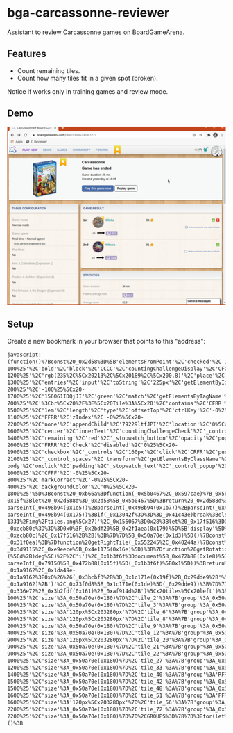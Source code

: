 # bga-carcassonne-reviewer
Assistant to review Carcassonne games on BoardGameArena.

## Features
* Count remaining tiles.
* Count how many tiles fit in a given spot (broken).

Notice if works only in training games and review mode.

## Demo
![GIF Demo](https://raw.githubusercontent.com/DavidEGx/bga-carcassonne-reviewer/master/demo.gif?token=AAIB2POHJPRHLKJBVWJ5A2TAEEARI)

## Setup
Create a new bookmark in your browser that points to this "address":

    javascript:(function()%7Bconst%20_0x2d58%3D%5B'elementsFromPoint'%2C'checked'%2C'1HCTewy'%2C'body'%2C'3px%5Cx203px%5Cx200%5Cx200'%2C'exec'%2C'top'%2C'%5Cx20(of%5Cx20'%2C'size'%2C'position'%2C'-0%25%5Cx20-100%25'%2C'bold'%2C'block'%2C'CCCC'%2C'countingChallengeDisplay'%2C'CFCF'%2C'setInterval'%2C'margin'%2C'499991RaqsmD'%2C'float'%2C'clientY'%2C'-0%25%5Cx20-1200%25'%2C'rgb(235%2C%5Cx20213%2C%5Cx20189%2C%5Cx200.8)'%2C'place'%2C'onmousemove'%2C'oncontextmenu'%2C'bottom'%2C'304084gTMqFV'%2C'backgroundBlendMode'%2C'fontSize'%2C'createElement'%2C'style'%2C'borderRadius'%2C'_remaining'%2C'display'%2C'luminosity'%2C'00%3A00'%2C'replace'%2C'120px%5Cx203280px'%2C'fontWeight'%2C'bgabutton%5Cx20bgabutton_blue%5Cx20bgabutton_large'%2C'textAlign'%2C'CFFC'%2C'group'%2C'small'%2C'RFRF'%2C'width'%2C'CCRC'%2C'%5Cx20Spaces%5Cx20information'%2C'64405ghtqmS'%2C'CRRR'%2C'test'%2C'-0%25%5Cx20-1300%25'%2C'entries'%2C'input'%2C'toString'%2C'225px'%2C'getElementById'%2C'%5Cx20Remaining%5Cx20tiles'%2C'classList'%2C'div'%2C'FFFF'%2C'0%25%5Cx20-200%25'%2C'-100%25%5Cx20-1700%25'%2C'156061IDQjJI'%2C'green'%2C'match'%2C'getElementsByTagName'%2C'0%25%5Cx20-700%25'%2C'%3Cbr%5Cx20%2F%3E%5Cx20Tile%3A%5Cx20'%2C'contains'%2C'CFRR'%2C'_stopwatch_stopwatch'%2C'_popup'%2C'substr'%2C'rgb(255%2C255%2C255%2C0.7)'%2C'training_mode'%2C'unset'%2C'HEY.%5Cx20Need%5Cx20to%5Cx20work%5Cx20here'%2C'FFRF'%2C'backgroundSize'%2C'-0%25%5Cx20-1500%25'%2C'1em'%2C'length'%2C'type'%2C'offsetTop'%2C'ctrlKey'%2C'-0%25%5Cx20-1100%25'%2C'FFRR'%2C'zIndex'%2C'-0%25%5Cx20-2200%25'%2C'none'%2C'appendChild'%2C'79229ltfJPI'%2C'location'%2C'0%5Cx200%5Cx201em%5Cx200'%2C'-0%25%5Cx20-1600%25'%2C'center'%2C'innerText'%2C'countingChallengeCheck'%2C'_control_remaining'%2C'CRRC'%2C'clientX'%2C'277135HPZqvz'%2C'1bIBWWR'%2C'fixed'%2C'markError'%2C'backgroundImage'%2C'.tile_art'%2C'2.3em'%2C'%2Farchive%2Freplay%2F'%2C'0px%5Cx208px%5Cx208px%5Cx200px'%2C'createTextNode'%2C'-0%25%5Cx20-1400%25'%2C'remaining'%2C'red'%2C'_stopwatch_button'%2C'opacity'%2C'popup'%2C'left'%2C'tile'%2C'refresh'%2C'-0%25%5Cx20-2000%25'%2C'FRRR'%2C'Check'%2C'disabled'%2C'0%25%5Cx20-1900%25'%2C'checkbox'%2C'_controls'%2C'160px'%2C'click'%2C'CRFR'%2C'push'%2C'offsetParent'%2C'CFFCCFFC'%2C'-0%25%5Cx20-2100%25'%2C'_control_spaces'%2C'transform'%2C'getElementsByClassName'%2C'512993DFwmDK'%2C'FCFC'%2C'Only%5Cx20available%5Cx20in%5Cx20training%5Cx20mode'%2C'querySelector'%2C'textContent'%2C'ebd-body'%2C'onclick'%2C'padding'%2C'_stopwatch_text'%2C'_control_popup'%2C'RRRR'%2C'color'%2C'remainingTileGroup'%2C'CCFC'%2C'padStart'%2C'-100%25%5Cx20-1000%25'%2C'CFFF'%2C'-0%25%5Cx20-800%25'%2C'markCorrect'%2C'-0%25%5Cx20-400%25'%2C'backgroundColor'%2C'0%25%5Cx20-1800%25'%5D%3Bconst%20_0xb66a%3Dfunction(_0x5b0467%2C_0x597cae)%7B_0x5b0467%3D_0x5b0467-0x15f%3Blet%20_0x2d588d%3D_0x2d58%5B_0x5b0467%5D%3Breturn%20_0x2d588d%3B%7D%3Bconst%20_0x50a70e%3D_0xb66a%3B(function(_0x1b8b05%2C_0x41c43e)%7Bconst%20_0x498b94%3D_0xb66a%3Bwhile(!!%5B%5D)%7Btry%7Bconst%20_0x13042f%3DparseInt(_0x498b94(0x16c))*parseInt(_0x498b94(0x1c2))%2B-parseInt(_0x498b94(0x1e5))%2BparseInt(_0x498b94(0x1b7))%2BparseInt(_0x498b94(0x1c1))%2BparseInt(_0x498b94(0x18b))%2BparseInt(_0x498b94(0x1fd))*parseInt(_0x498b94(0x19a))%2B-parseInt(_0x498b94(0x175))%3Bif(_0x13042f%3D%3D%3D_0x41c43e)break%3Belse%20_0x1b8b05%5B'push'%5D(_0x1b8b05%5B'shift'%5D())%3B%7Dcatch(_0x2f1d91)%7B_0x1b8b05%5B'push'%5D(_0x1b8b05%5B'shift'%5D())%3B%7D%7D%7D(_0x2d58%2C0x3f6a0))%3Bif(!dojo%5B'hasClass'%5D(_0x50a70e(0x1ea)%2C_0x50a70e(0x1a6))%26%26!window%5B_0x50a70e(0x1b8)%5D%5B'href'%5D%5B_0x50a70e(0x19c)%5D(_0x50a70e(0x1c8)))throw%20new%20Error(_0x50a70e(0x1e7))%3Bvar%20POPUP_ENABLED%3D!%5B%5D%2CSPACES_ENABLED%3D!%5B%5D%2CREMAINING_ENABLED%3D!!%5B%5D%3Bconst%20ui%3Dnew%20class%7Bconstructor()%7Bconst%20_0x413f68%3D_0x50a70e%3Bthis%5B'_controls'%5D%3Ddocument%5B'createElement'%5D('div')%2Cdocument%5B_0x413f68(0x1fe)%5D%5B_0x413f68(0x1b6)%5D(this%5B_0x413f68(0x1da)%5D)%2Cthis%5B_0x413f68(0x1da)%5D%5B_0x413f68(0x179)%5D%5B_0x413f68(0x163)%5D%3D_0x413f68(0x1c3)%2Cthis%5B_0x413f68(0x1da)%5D%5B_0x413f68(0x179)%5D%5B_0x413f68(0x1d1)%5D%3D0x0%2Cthis%5B'_controls'%5D%5B_0x413f68(0x179)%5D%5B_0x413f68(0x160)%5D%3D'120px'%2Cthis%5B'_controls'%5D%5B_0x413f68(0x179)%5D%5B'width'%5D%3D'160px'%2Cthis%5B_0x413f68(0x1da)%5D%5B_0x413f68(0x16b)%5D%3D_0x413f68(0x1ac)%2Cthis%5B_0x413f68(0x1da)%5D%5B'style'%5D%5B_0x413f68(0x1f9)%5D%3D'rgb(235%2C%5Cx20213%2C%5Cx20189%2C%5Cx200.8)'%2Cthis%5B_0x413f68(0x1da)%5D%5B'style'%5D%5B'borderRadius'%5D%3D_0x413f68(0x1c9)%2Cthis%5B'_controls'%5D%5B_0x413f68(0x179)%5D%5B'padding'%5D%3D_0x413f68(0x1ac)%2Cthis%5B_0x413f68(0x1da)%5D%5B_0x413f68(0x179)%5D%5B'display'%5D%3D'block'%2Cthis%5B_0x413f68(0x1ee)%5D%3Ddocument%5B_0x413f68(0x178)%5D(_0x413f68(0x190))%2Cthis%5B_0x413f68(0x1ee)%5D%5B'type'%5D%3D_0x413f68(0x1d9)%2Cthis%5B_0x413f68(0x1da)%5D%5B_0x413f68(0x1b6)%5D(this%5B'_control_popup'%5D)%2Cthis%5B_0x413f68(0x1da)%5D%5B_0x413f68(0x1b6)%5D(document%5B_0x413f68(0x1ca)%5D('%5Cx20Popup'))%2Cthis%5B'_controls'%5D%5B_0x413f68(0x1b6)%5D(document%5B_0x413f68(0x178)%5D('br'))%2Cthis%5B'_control_popup'%5D%5B_0x413f68(0x1eb)%5D%3Dfunction()%7BPOPUP_ENABLED%3D!POPUP_ENABLED%3B%7D%2Cthis%5B_0x413f68(0x1e2)%5D%3Ddocument%5B_0x413f68(0x178)%5D(_0x413f68(0x190))%2Cthis%5B_0x413f68(0x1e2)%5D%5B'type'%5D%3D_0x413f68(0x1d9)%2Cthis%5B_0x413f68(0x1da)%5D%5B_0x413f68(0x1b6)%5D(this%5B'_control_spaces'%5D)%2Cthis%5B_0x413f68(0x1da)%5D%5B'appendChild'%5D(document%5B_0x413f68(0x1ca)%5D(_0x413f68(0x18a)))%2Cthis%5B_0x413f68(0x1da)%5D%5B_0x413f68(0x1b6)%5D(document%5B'createElement'%5D('br'))%2Cthis%5B'_control_spaces'%5D%5B'onclick'%5D%3Dfunction()%7BSPACES_ENABLED%3D!SPACES_ENABLED%3B%7D%2Cthis%5B_0x413f68(0x1be)%5D%3Ddocument%5B_0x413f68(0x178)%5D('input')%2Cthis%5B'_control_remaining'%5D%5B_0x413f68(0x1ae)%5D%3D_0x413f68(0x1d9)%2Cthis%5B_0x413f68(0x1be)%5D%5B_0x413f68(0x1fc)%5D%3D_0x413f68(0x1fc)%2Cthis%5B'_controls'%5D%5B_0x413f68(0x1b6)%5D(this%5B'_control_remaining'%5D)%2Cthis%5B_0x413f68(0x1da)%5D%5B_0x413f68(0x1b6)%5D(document%5B_0x413f68(0x1ca)%5D(_0x413f68(0x194)))%2Cthis%5B'_controls'%5D%5B_0x413f68(0x1b6)%5D(document%5B'createElement'%5D('br'))%2Cthis%5B_0x413f68(0x1be)%5D%5B_0x413f68(0x1eb)%5D%3Dfunction()%7BREMAINING_ENABLED%3D!REMAINING_ENABLED%3B%7D%2Cthis%5B'_remaining'%5D%3Ddocument%5B'createElement'%5D(_0x413f68(0x196))%2Cdocument%5B'body'%5D%5B_0x413f68(0x1b6)%5D(this%5B'_remaining'%5D)%2Cthis%5B'_remaining'%5D%5B'style'%5D%5B_0x413f68(0x163)%5D%3D_0x413f68(0x1c3)%2Cthis%5B_0x413f68(0x17b)%5D%5B_0x413f68(0x179)%5D%5B_0x413f68(0x17c)%5D%3D'none'%2Cthis%5B_0x413f68(0x17b)%5D%5B_0x413f68(0x179)%5D%5B_0x413f68(0x160)%5D%3D_0x413f68(0x192)%2Cthis%5B_0x413f68(0x17b)%5D%5B_0x413f68(0x179)%5D%5B'left'%5D%3D0x0%2Cthis%5B_0x413f68(0x17b)%5D%5B_0x413f68(0x179)%5D%5B_0x413f68(0x188)%5D%3D_0x413f68(0x1db)%2Cthis%5B'_remaining'%5D%5B_0x413f68(0x179)%5D%5B'zIndex'%5D%3D0x3b9ac9ff%2Cthis%5B_0x413f68(0x17b)%5D%5B_0x413f68(0x179)%5D%5B'margin'%5D%3D'0%5Cx200%5Cx201em%5Cx200'%2Cthis%5B'_remaining'%5D%5B'style'%5D%5B'padding'%5D%3D'1em'%2Cthis%5B'_remaining'%5D%5B'style'%5D%5B_0x413f68(0x1f9)%5D%3D_0x413f68(0x170)%2Cthis%5B_0x413f68(0x17b)%5D%5B_0x413f68(0x179)%5D%5B_0x413f68(0x17a)%5D%3D_0x413f68(0x1c9)%2Cthis%5B'_popup'%5D%3Ddocument%5B'createElement'%5D(_0x413f68(0x196))%2Cdocument%5B_0x413f68(0x1fe)%5D%5B'appendChild'%5D(this%5B_0x413f68(0x1a3)%5D)%2Cthis%5B_0x413f68(0x1a3)%5D%5B_0x413f68(0x179)%5D%5B_0x413f68(0x163)%5D%3D_0x413f68(0x1c3)%2Cthis%5B_0x413f68(0x1a3)%5D%5B_0x413f68(0x179)%5D%5B_0x413f68(0x17c)%5D%3D_0x413f68(0x1b5)%2Cthis%5B_0x413f68(0x1a3)%5D%5B_0x413f68(0x179)%5D%5B_0x413f68(0x1d1)%5D%3D0x0%2Cthis%5B_0x413f68(0x1a3)%5D%5B_0x413f68(0x179)%5D%5B'bottom'%5D%3D0x0%2Cthis%5B'_popup'%5D%5B_0x413f68(0x179)%5D%5B'width'%5D%3D_0x413f68(0x1db)%2Cthis%5B_0x413f68(0x1a3)%5D%5B_0x413f68(0x179)%5D%5B_0x413f68(0x1b3)%5D%3D0x3b9ac9ff%2Cthis%5B'_popup'%5D%5B'style'%5D%5B_0x413f68(0x16b)%5D%3D_0x413f68(0x1b9)%2Cthis%5B_0x413f68(0x1a3)%5D%5B'style'%5D%5B_0x413f68(0x1ec)%5D%3D_0x413f68(0x1ac)%2Cthis%5B_0x413f68(0x1a3)%5D%5B_0x413f68(0x179)%5D%5B_0x413f68(0x1f9)%5D%3D'rgb(235%2C%5Cx20213%2C%5Cx20189%2C%5Cx200.8)'%2Cthis%5B'_popup'%5D%5B_0x413f68(0x179)%5D%5B_0x413f68(0x17a)%5D%3D_0x413f68(0x1c9)%3B%7D%5B_0x50a70e(0x168)%5D()%7Bconst%20_0x1e08ca%3D_0x50a70e%3Bui%5B'_control_popup'%5D%5B'checked'%5D%26%26ui%5B_0x1e08ca(0x1ee)%5D%5B_0x1e08ca(0x1dc)%5D()%3Bui%5B_0x1e08ca(0x1e2)%5D%5B_0x1e08ca(0x1fc)%5D%26%26ui%5B_0x1e08ca(0x1e2)%5D%5B'click'%5D()%3Bui%5B_0x1e08ca(0x1be)%5D%5B_0x1e08ca(0x1fc)%5D%26%26ui%5B_0x1e08ca(0x1be)%5D%5B_0x1e08ca(0x1dc)%5D()%3Bui%5B_0x1e08ca(0x1ee)%5D%5B_0x1e08ca(0x1d7)%5D%3D!!%5B%5D%2Cui%5B_0x1e08ca(0x1e2)%5D%5B_0x1e08ca(0x1d7)%5D%3D!!%5B%5D%2Cui%5B'_control_remaining'%5D%5B_0x1e08ca(0x1d7)%5D%3D!!%5B%5D%2Cui%5B_0x1e08ca(0x1ed)%5D%3Ddocument%5B_0x1e08ca(0x178)%5D('p')%2Cui%5B'_stopwatch_text'%5D%5B_0x1e08ca(0x1bc)%5D%3D_0x1e08ca(0x1d6)%2Cui%5B_0x1e08ca(0x1a2)%5D%3Ddocument%5B_0x1e08ca(0x178)%5D('p')%2Cui%5B_0x1e08ca(0x1a2)%5D%5B'innerText'%5D%3D_0x1e08ca(0x17e)%2Cui%5B'_stopwatch_stopwatch'%5D%5B_0x1e08ca(0x177)%5D%3D_0x1e08ca(0x186)%2Cui%5B'_stopwatch_button'%5D%3Ddocument%5B_0x1e08ca(0x178)%5D('a')%2Cui%5B_0x1e08ca(0x1ce)%5D%5B_0x1e08ca(0x195)%5D%3D_0x1e08ca(0x182)%2Cui%5B_0x1e08ca(0x1ce)%5D%5B'textAlign'%5D%3D_0x1e08ca(0x1bb)%2Cui%5B_0x1e08ca(0x1ce)%5D%5B_0x1e08ca(0x179)%5D%5B_0x1e08ca(0x163)%5D%3D_0x1e08ca(0x1c3)%2Cui%5B'_stopwatch_button'%5D%5B_0x1e08ca(0x179)%5D%5B'display'%5D%3D_0x1e08ca(0x166)%2Cui%5B_0x1e08ca(0x1ce)%5D%5B'style'%5D%5B_0x1e08ca(0x1d1)%5D%3D0x0%2Cui%5B_0x1e08ca(0x1ce)%5D%5B'style'%5D%5B_0x1e08ca(0x174)%5D%3D0x0%2Cui%5B_0x1e08ca(0x1ce)%5D%5B_0x1e08ca(0x179)%5D%5B_0x1e08ca(0x16b)%5D%3D_0x1e08ca(0x1ac)%2Cui%5B'_stopwatch_button'%5D%5B'appendChild'%5D(ui%5B_0x1e08ca(0x1ed)%5D)%2Cui%5B_0x1e08ca(0x1ce)%5D%5B_0x1e08ca(0x1b6)%5D(ui%5B'_stopwatch_stopwatch'%5D)%2Cdocument%5B_0x1e08ca(0x1fe)%5D%5B_0x1e08ca(0x1b6)%5D(ui%5B'_stopwatch_button'%5D)%3Bconst%20_0x397673%3DsetInterval(_0x31f511%2C0xa)%3Blet%20_0x118258%3D0x0%2C_0x549e36%3D0x0%2C_0x5163ea%3D0x0%3Bfunction%20_0x31f511()%7Bconst%20_0x33911e%3D_0x1e08ca%3B_0x118258%2B%2B%2C_0x118258%3E0x63%26%26(_0x118258%3D0x0%2C_0x549e36%2B%2B)%2C_0x549e36%3E0x3b%26%26(_0x549e36%3D0x0%2C_0x5163ea%2B%2B)%2Cui%5B'_stopwatch_stopwatch'%5D%5B'innerText'%5D%3D_0x5163ea%5B_0x33911e(0x191)%5D()%5B_0x33911e(0x1f3)%5D(0x2%2C0x0)%2B'%3A'%2B_0x549e36%5B_0x33911e(0x191)%5D()%5B'padStart'%5D(0x2%2C0x0)%2B'%3A'%2B_0x118258%5B_0x33911e(0x191)%5D()%5B'padStart'%5D(0x2%2C0x0)%3B%7Dui%5B_0x1e08ca(0x1ce)%5D%5B_0x1e08ca(0x1eb)%5D%3Dfunction()%7Bconst%20_0x585325%3D_0x1e08ca%3Bui%5B_0x585325(0x1bd)%5D(_0x397673)%3B%7D%3B%7D%5B'countingChallengeCheck'%5D(_0x49762e)%7Bconst%20_0x4d03a4%3D_0x50a70e%3BclearInterval(_0x49762e)%2Calert(_0x4d03a4(0x1a8))%3B%7D%5B_0x50a70e(0x1d0)%5D(_0x17326e)%7Bconst%20_0x39a3af%3D_0x50a70e%3B_0x17326e%3F(this%5B_0x39a3af(0x1a3)%5D%5B_0x39a3af(0x179)%5D%5B_0x39a3af(0x17c)%5D%3D_0x39a3af(0x166)%2Cthis%5B_0x39a3af(0x1a3)%5D%5B'innerHTML'%5D%3D_0x17326e)%3Athis%5B_0x39a3af(0x1a3)%5D%5B_0x39a3af(0x179)%5D%5B_0x39a3af(0x17c)%5D%3D'none'%3B%7D%5B_0x50a70e(0x1cc)%5D()%7Bconst%20_0x2f1aea%3D_0x50a70e%2C_0x3d11a9%3D'url(%5Cx27https%3A%2F%2Fx.boardgamearena.net%2Fdata%2Fthemereleases%2Fcurrent%2Fgames%2Fcarcassonne%2F200303-1331%2Fimg%2Ftiles.png%5Cx27)'%2C_0x156067%3D0x28%3Blet%20_0x17f516%3D0x0%3Bfor(let%20%5B_0x11528f%2C_0x459587%5Dof%20Object%5B_0x2f1aea(0x18f)%5D(GROUPS))%7Bconst%20_0x2372d5%3D'remaining_'%2B_0x11528f%3Blet%20_0x2bdf20%3Ddocument%5B'getElementById'%5D(_0x2372d5)%3B!_0x2bdf20%26%26(_0x2bdf20%3Ddocument%5B'createElement'%5D('div')%2C_0x2bdf20%5B'id'%5D%3D_0x2372d5%2C_0x2bdf20%5B'classList'%5D%3D'remainingTileGroup'%2C_0x2bdf20%5B_0x2f1aea(0x179)%5D%5B'width'%5D%3D_0x156067%2B'px'%2C_0x2bdf20%5B_0x2f1aea(0x179)%5D%5B'height'%5D%3D_0x156067%2B'px'%2C_0x2bdf20%5B_0x2f1aea(0x179)%5D%5B_0x2f1aea(0x1c5)%5D%3D_0x3d11a9%2C_0x2bdf20%5B_0x2f1aea(0x179)%5D%5B_0x2f1aea(0x1aa)%5D%3D_0x459587%5B0x0%5D%5B_0x2f1aea(0x162)%5D%2C_0x2bdf20%5B_0x2f1aea(0x179)%5D%5B'backgroundPosition'%5D%3D_0x459587%5B0x0%5D%5B'position'%5D%2C_0x2bdf20%5B_0x2f1aea(0x179)%5D%5B'margin'%5D%3D_0x2f1aea(0x1ff)%2C_0x2bdf20%5B'style'%5D%5B_0x2f1aea(0x16d)%5D%3D_0x2f1aea(0x1d1)%2C_0x2bdf20%5B'style'%5D%5B'fontSize'%5D%3D_0x2f1aea(0x1c7)%2C_0x2bdf20%5B'style'%5D%5B_0x2f1aea(0x1f0)%5D%3D_0x2f1aea(0x1a5)%2C_0x2bdf20%5B'style'%5D%5B_0x2f1aea(0x181)%5D%3D_0x2f1aea(0x165)%2C_0x2bdf20%5B_0x2f1aea(0x179)%5D%5B_0x2f1aea(0x183)%5D%3D'center'%2Cthis%5B_0x2f1aea(0x17b)%5D%5B'appendChild'%5D(_0x2bdf20))%3Bconst%20_0xecb80c%3DcountPlaced(_0x459587%5B0x0%5D%5B'tile'%5D)%2C_0x26a6f0%3DcountTotal(_0x459587%5B0x0%5D%5B'tile'%5D)%3B_0x26a6f0-_0xecb80c%3D%3D%3D0x0%3F_0x2bdf20%5B_0x2f1aea(0x179)%5D%5B'display'%5D%3D_0x2f1aea(0x1b5)%3A(_0x2bdf20%5B_0x2f1aea(0x1bc)%5D%3D''%2B(_0x26a6f0-_0xecb80c)%2C_0x17f516%2B%2B)%3B%7D%7D%5B_0x50a70e(0x1d3)%5D()%7Bconst%20_0x40e6ea%3D_0x50a70e%3Bfor(let%20_0x452cb2%20of%20document%5B_0x40e6ea(0x1e4)%5D(_0x40e6ea(0x171)))%7Bif(SPACES_ENABLED)%7Bconst%20_0x511f4e%3DgetTilePosition(_0x452cb2)%2C%5B_0x57f327%2C_0x9731cd%2C_0x23d6da%5D%3DinfoSpace(_0x511f4e%2C_0x452cb2)%3B_0x452cb2%5B_0x40e6ea(0x1e9)%5D%3D_0x57f327%2C_0x452cb2%5B_0x40e6ea(0x179)%5D%5B_0x40e6ea(0x177)%5D%3DparseInt(_0x452cb2%5B_0x40e6ea(0x179)%5D%5B_0x40e6ea(0x188)%5D)*0.75%2B'px'%2C_0x452cb2%5B_0x40e6ea(0x179)%5D%5B_0x40e6ea(0x183)%5D%3D_0x40e6ea(0x1bb)%2C_0x452cb2%5B_0x40e6ea(0x179)%5D%5B_0x40e6ea(0x1f0)%5D%3D'rgb(255%2C255%2C255%2C0.05)'%3B%7Delse%20_0x452cb2%5B'textContent'%5D%3D''%3B%7DREMAINING_ENABLED%3F(this%5B_0x40e6ea(0x17b)%5D%5B'style'%5D%5B_0x40e6ea(0x17c)%5D%3D_0x40e6ea(0x166)%2Cthis%5B_0x40e6ea(0x1cc)%5D())%3Athis%5B_0x40e6ea(0x17b)%5D%5B'style'%5D%5B_0x40e6ea(0x17c)%5D%3D_0x40e6ea(0x1b5)%3B%7D%5B_0x50a70e(0x1c4)%5D(_0x13b57a)%7Bconst%20_0x191b4a%3D_0x50a70e%2C_0x517fe5%3D_0x13b57a%5B_0x191b4a(0x1e8)%5D(_0x191b4a(0x1c6))%3B_0x517fe5%26%26(_0x13b57a%3D_0x517fe5)%2C_0x13b57a%5B_0x191b4a(0x179)%5D%5B_0x191b4a(0x1f9)%5D%3D%3D%3D_0x191b4a(0x1cd)%3F(_0x13b57a%5B'style'%5D%5B_0x191b4a(0x1f9)%5D%3D'unset'%2C_0x13b57a%5B'style'%5D%5B_0x191b4a(0x176)%5D%3D_0x191b4a(0x1a7))%3A(_0x13b57a%5B_0x191b4a(0x179)%5D%5B_0x191b4a(0x1f9)%5D%3D_0x191b4a(0x1cd)%2C_0x13b57a%5B_0x191b4a(0x179)%5D%5B_0x191b4a(0x176)%5D%3D_0x191b4a(0x17d))%3B%7D%5B_0x50a70e(0x1f7)%5D(_0x5ea5d5)%7Bconst%20_0x14e4cf%3D_0x50a70e%2C_0x3e3782%3D_0x5ea5d5%5B_0x14e4cf(0x1e8)%5D(_0x14e4cf(0x1c6))%3B_0x3e3782%26%26(_0x5ea5d5%3D_0x3e3782)%2C_0x5ea5d5%5B_0x14e4cf(0x179)%5D%5B'backgroundColor'%5D%3D%3D%3D_0x14e4cf(0x19b)%3F(_0x5ea5d5%5B_0x14e4cf(0x179)%5D%5B_0x14e4cf(0x1f9)%5D%3D_0x14e4cf(0x1a7)%2C_0x5ea5d5%5B_0x14e4cf(0x179)%5D%5B'backgroundBlendMode'%5D%3D'unset')%3A(_0x5ea5d5%5B'style'%5D%5B_0x14e4cf(0x1f9)%5D%3D_0x14e4cf(0x19b)%2C_0x5ea5d5%5B_0x14e4cf(0x179)%5D%5B'backgroundBlendMode'%5D%3D_0x14e4cf(0x17d))%3B%7D%7D()%3Bwindow%5B_0x50a70e(0x16a)%5D(function()%7Bconst%20_0x35befb%3D_0x50a70e%3Bui%5B_0x35befb(0x1d3)%5D()%3B%7D%2C0x3e8)%2Cdocument%5B_0x50a70e(0x173)%5D%3Dfunction(_0x2124c8)%7Bconst%20_0x2e2dd4%3D_0x50a70e%2C_0x1e55e8%3DgetTileElement(_0x2124c8%5B'clientX'%5D%2C_0x2124c8%5B_0x2e2dd4(0x16e)%5D)%7C%7CisSpace(_0x2124c8%5B'clientX'%5D%2C_0x2124c8%5B_0x2e2dd4(0x16e)%5D)%3Bif(!_0x1e55e8)return%3B_0x2124c8%5B_0x2e2dd4(0x1b0)%5D%3Fui%5B_0x2e2dd4(0x1c4)%5D(_0x1e55e8)%3Aui%5B_0x2e2dd4(0x1f7)%5D(_0x1e55e8)%2C_0x2124c8%5B'stopPropagation'%5D()%2C_0x2124c8%5B'preventDefault'%5D()%3B%7D%3Bfunction%20getTilePosition(_0x4dfedd)%7Bconst%20_0x257ace%3D_0x50a70e%2C_0x29c700%3DparseInt(_0x4dfedd%5B_0x257ace(0x179)%5D%5B_0x257ace(0x188)%5D)%2C_0x2f0a2d%3DparseInt(_0x4dfedd%5B'style'%5D%5B'height'%5D)%3Bvar%20_0x1320e8%3D%7B%7D%3B_0x1320e8%5B_0x257ace(0x1c0)%5D%3D_0x4dfedd%5B'offsetLeft'%5D%2C_0x1320e8%5B_0x257ace(0x16e)%5D%3D_0x4dfedd%5B_0x257ace(0x1af)%5D%3Bwhile(_0x4dfedd%5B_0x257ace(0x1df)%5D)%7B_0x1320e8%5B_0x257ace(0x1c0)%5D%3D_0x1320e8%5B_0x257ace(0x1c0)%5D%2B_0x4dfedd%5B'offsetParent'%5D%5B'offsetLeft'%5D%2C_0x1320e8%5B_0x257ace(0x16e)%5D%3D_0x1320e8%5B_0x257ace(0x16e)%5D%2B_0x4dfedd%5B'offsetParent'%5D%5B_0x257ace(0x1af)%5D%3Bif(_0x4dfedd%3D%3Ddocument%5B_0x257ace(0x19d)%5D('body')%5B0x0%5D)break%3Belse%20_0x4dfedd%3D_0x4dfedd%5B'offsetParent'%5D%3B%7Dreturn%20_0x1320e8%5B_0x257ace(0x1c0)%5D%2B%3DparseInt(_0x29c700%2F0x2)%2C_0x1320e8%5B'clientY'%5D%2B%3DparseInt(_0x2f0a2d%2F0x2)%2C_0x1320e8%3B%7Dfunction%20getTileElement(_0x1dad9f%2C_0xf8803b)%7Bconst%20_0x48135d%3D_0x50a70e%2C_0xe21ad4%3DRegExp(%2F%5Etile_%5Cd%2B%24%2F%2C'i')%3Bfor(let%20_0x30c851%20of%20document%5B_0x48135d(0x1fb)%5D(_0x1dad9f%2C_0xf8803b))%7Bif(_0xe21ad4%5B_0x48135d(0x18d)%5D(_0x30c851%5B'id'%5D))return%20_0x30c851%3B%7Dreturn%20undefined%3B%7Dfunction%20isSpace(_0x124bbd%2C_0x24233f)%7Bconst%20_0x3ec755%3D_0x50a70e%3Bfor(let%20_0x159287%20of%20document%5B_0x3ec755(0x1fb)%5D(_0x124bbd%2C_0x24233f))%7Bif(_0x159287%5B_0x3ec755(0x195)%5D%5B_0x3ec755(0x1a0)%5D('place'))return%20_0x159287%3B%7Dreturn%20undefined%3B%7Dfunction%20countTotal(_0x443a76%2C_0x3bcf5c)%7Bconst%20_0x19b528%3D_0x50a70e%2C_0x21bc99%3D_0x3bcf5c%3F_0x3bcf5c%3ATILES%5B_0x443a76%5D%5B_0x19b528(0x185)%5D%3Breturn%20GROUPS%5B_0x21bc99%5D%5B_0x19b528(0x1ad)%5D%3B%7Dfunction%20countPlaced(_0x1ab379%2C_0x1f904e)%7Bconst%20_0xa721af%3D_0x50a70e%2C_0x231643%3D_0x1f904e%3F_0x1f904e%3ATILES%5B_0x1ab379%5D%5B_0xa721af(0x185)%5D%2C_0x7a82a9%3DGROUPS%5B_0x231643%5D%3Blet%20_0x5bfac6%3D0x0%3Bfor(let%20_0x132bbe%20of%20_0x7a82a9)%7Bdocument%5B_0xa721af(0x193)%5D(_0x132bbe%5B_0xa721af(0x1d2)%5D)%26%26_0x5bfac6%2B%2B%3B%7Dreturn%20_0x5bfac6%3B%7Dfunction%20getTopTile(_0x216c5e%2C_0x4e4cfd)%7Bconst%20_0x3f0d75%3D_0x50a70e%2C_0x31f0ea%3DparseInt(_0x4e4cfd%5B_0x3f0d75(0x179)%5D%5B'height'%5D%5B_0x3f0d75(0x17f)%5D('px'%2C''))%3Breturn%20getTileElement(_0x216c5e%5B'clientX'%5D%2C_0x216c5e%5B_0x3f0d75(0x16e)%5D-_0x31f0ea)%3B%7Dfunction%20getRightTile(_0x552245%2C_0x40244a)%7Bconst%20_0x3a1d67%3D_0x50a70e%2C_0x354351%3DparseInt(_0x40244a%5B_0x3a1d67(0x179)%5D%5B_0x3a1d67(0x188)%5D%5B_0x3a1d67(0x17f)%5D('px'%2C''))%3Breturn%20getTileElement(_0x552245%5B_0x3a1d67(0x1c0)%5D%2B_0x354351%2C_0x552245%5B_0x3a1d67(0x16e)%5D)%3B%7Dfunction%20getBottomTile(_0x5d29e0%2C_0x289a8e)%7Bconst%20_0x4da2fe%3D_0x50a70e%2C_0x27069c%3DparseInt(_0x289a8e%5B_0x4da2fe(0x179)%5D%5B'height'%5D%5B_0x4da2fe(0x17f)%5D('px'%2C''))%3Breturn%20getTileElement(_0x5d29e0%5B_0x4da2fe(0x1c0)%5D%2C_0x5d29e0%5B_0x4da2fe(0x16e)%5D%2B_0x27069c)%3B%7Dfunction%20getLeftTile(_0xe9eece%2C_0x17d128)%7Bconst%20_0x4e1176%3D_0x50a70e%2C_0x3d9115%3DparseInt(_0x17d128%5B'style'%5D%5B_0x4e1176(0x188)%5D%5B'replace'%5D('px'%2C''))%3Breturn%20getTileElement(_0xe9eece%5B'clientX'%5D-_0x3d9115%2C_0xe9eece%5B_0x4e1176(0x16e)%5D)%3B%7Dfunction%20getRotation(_0x1cf6db)%7Bconst%20_0x472b88%3D_0x50a70e%2C_0x120802%3DRegExp(%2Frotate%5C((%5Cd%2B)deg%5C)%2F%2C'i')%2C_0x79150%3DRegExp(%2Frotate%5C(-(%5Cd%2B)deg%5C)%2F%2C'i')%2C_0x1b3f6f%3Ddocument%5B_0x472b88(0x1e8)%5D('%23'%2B_0x1cf6db%5B'id'%5D%2B'%5Cx20.tile_art')%5B'style'%5D%5B_0x472b88(0x1e3)%5D%3Blet%20_0x374b21%3D0x0%3Bif(_0x120802%5B_0x472b88(0x15f)%5D(_0x1b3f6f))_0x374b21%3DparseInt(_0x120802%5B_0x472b88(0x15f)%5D(_0x1b3f6f)%5B0x1%5D)%3Belse%20_0x79150%5B'exec'%5D(_0x1b3f6f)%26%26(_0x374b21%3D0x168-parseInt(_0x79150%5B_0x472b88(0x15f)%5D(_0x1b3f6f)%5B0x1%5D))%3Breturn%20_0x374b21%3B%7Dfunction%20infoSpace(_0x452e88%2C_0x4dd172)%7Bconst%20_0x1c171e%3D_0x50a70e%2C_0x392897%3DgetTopTile(_0x452e88%2C_0x4dd172)%2C_0x29aaeb%3DgetRightTile(_0x452e88%2C_0x4dd172)%2C_0x5ea141%3DgetBottomTile(_0x452e88%2C_0x4dd172)%2C_0x229629%3DgetLeftTile(_0x452e88%2C_0x4dd172)%3Blet%20_0x31ad54%3D''%3Bif(_0x392897)%7Bconst%20_0xc6281f%3DTILES%5B_0x392897%5B'id'%5D%5D%5B_0x1c171e(0x185)%5D%2C_0x291ba0%3DgetRotation(_0x392897)%3Bif(_0x291ba0%3D%3D0x0)_0x31ad54%2B%3D_0xc6281f%5B_0x1c171e(0x1a4)%5D(0x2%2C0x1)%3Belse%7Bif(_0x291ba0%3D%3D0x5a)_0x31ad54%2B%3D_0xc6281f%5B_0x1c171e(0x1a4)%5D(0x1%2C0x1)%3Belse%7Bif(_0x291ba0%3D%3D0xb4)_0x31ad54%2B%3D_0xc6281f%5B_0x1c171e(0x1a4)%5D(0x0%2C0x1)%3Belse%20_0x291ba0%3D%3D0x10e%26%26(_0x31ad54%2B%3D_0xc6281f%5B'substr'%5D(0x3%2C0x1))%3B%7D%7D%7Delse%20_0x31ad54%2B%3D'.'%3Bif(_0x29aaeb)%7Bconst%20_0x433f22%3DTILES%5B_0x29aaeb%5B'id'%5D%5D%5B_0x1c171e(0x185)%5D%2C_0x3bc899%3DgetRotation(_0x29aaeb)%3Bif(_0x3bc899%3D%3D0x0)_0x31ad54%2B%3D_0x433f22%5B'substr'%5D(0x3%2C0x1)%3Belse%7Bif(_0x3bc899%3D%3D0x5a)_0x31ad54%2B%3D_0x433f22%5B_0x1c171e(0x1a4)%5D(0x2%2C0x1)%3Belse%7Bif(_0x3bc899%3D%3D0xb4)_0x31ad54%2B%3D_0x433f22%5B_0x1c171e(0x1a4)%5D(0x1%2C0x1)%3Belse%20_0x3bc899%3D%3D0x10e%26%26(_0x31ad54%2B%3D_0x433f22%5B_0x1c171e(0x1a4)%5D(0x0%2C0x1))%3B%7D%7D%7Delse%20_0x31ad54%2B%3D'.'%3Bif(_0x5ea141)%7Bconst%20_0x2b427c%3DTILES%5B_0x5ea141%5B'id'%5D%5D%5B_0x1c171e(0x185)%5D%2C_0x5d33b2%3DgetRotation(_0x5ea141)%3Bif(_0x5d33b2%3D%3D0x0)_0x31ad54%2B%3D_0x2b427c%5B'substr'%5D(0x0%2C0x1)%3Belse%7Bif(_0x5d33b2%3D%3D0x5a)_0x31ad54%2B%3D_0x2b427c%5B'substr'%5D(0x3%2C0x1)%3Belse%7Bif(_0x5d33b2%3D%3D0xb4)_0x31ad54%2B%3D_0x2b427c%5B_0x1c171e(0x1a4)%5D(0x2%2C0x1)%3Belse%20_0x5d33b2%3D%3D0x10e%26%26(_0x31ad54%2B%3D_0x2b427c%5B_0x1c171e(0x1a4)%5D(0x1%2C0x1))%3B%7D%7D%7Delse%20_0x31ad54%2B%3D'.'%3Bif(_0x229629)%7Bconst%20_0x2bcdc4%3DTILES%5B_0x229629%5B'id'%5D%5D%5B_0x1c171e(0x185)%5D%2C_0x14e3ca%3DgetRotation(_0x229629)%3Bif(_0x14e3ca%3D%3D0x0)_0x31ad54%2B%3D_0x2bcdc4%5B_0x1c171e(0x1a4)%5D(0x1%2C0x1)%3Belse%7Bif(_0x14e3ca%3D%3D0x5a)_0x31ad54%2B%3D_0x2bcdc4%5B_0x1c171e(0x1a4)%5D(0x0%2C0x1)%3Belse%7Bif(_0x14e3ca%3D%3D0xb4)_0x31ad54%2B%3D_0x2bcdc4%5B_0x1c171e(0x1a4)%5D(0x3%2C0x1)%3Belse%20_0x14e3ca%3D%3D0x10e%26%26(_0x31ad54%2B%3D_0x2bcdc4%5B_0x1c171e(0x1a4)%5D(0x2%2C0x1))%3B%7D%7D%7Delse%20_0x31ad54%2B%3D'.'%3Bconst%20_0x24d672%3Dnew%20RegExp(_0x31ad54%2C'i')%3Blet%20_0x410c71%3D0x0%2C_0x3bcbf3%3D''%2C_0x73f0d8%3D%5B%5D%3Bfor(let%20_0x29dde9%20in%20GROUPS)%7Bconst%20_0x5acf44%3D_0x29dde9%2B_0x29dde9%3Bif(_0x24d672%5B_0x1c171e(0x15f)%5D(_0x5acf44))%7Bconst%20_0x1da49e%3DcountTotal(undefined%2C_0x29dde9)%2C_0x1a9162%3DcountPlaced(undefined%2C_0x29dde9)%3B_0x410c71%2B%3D_0x1da49e-_0x1a9162%2C_0x1da49e-_0x1a9162%3E0x0%26%26(_0x3bcbf3%2B%3D_0x1c171e(0x19f)%2B_0x29dde9%2B'%5Cx20('%2B(_0x1da49e-_0x1a9162)%2B')'%2C_0x73f0d8%5B_0x1c171e(0x1de)%5D(_0x29dde9))%3B%7D%7Dreturn%5B_0x410c71%2C_0x3bcbf3%2C_0x73f0d8%5D%3B%7Ddocument%5B_0x50a70e(0x172)%5D%3Dfunction(_0x15c9f0)%7Bconst%20_0x3b2fdf%3D_0x50a70e%3Bui%5B_0x3b2fdf(0x1d0)%5D()%3Bif(!POPUP_ENABLED)return%3Bconst%20_0x2b3efd%3DgetTileElement(_0x15c9f0%5B_0x3b2fdf(0x1c0)%5D%2C_0x15c9f0%5B_0x3b2fdf(0x16e)%5D)%2C_0x4fcd5c%3DisSpace(_0x15c9f0%5B_0x3b2fdf(0x1c0)%5D%2C_0x15c9f0%5B_0x3b2fdf(0x16e)%5D)%3Bfor(let%20_0x5cb460%20of%20document%5B_0x3b2fdf(0x1e4)%5D(_0x3b2fdf(0x1f1)))%7B_0x5cb460%5B'style'%5D%5B'opacity'%5D%3D0x1%3B%7Dif(_0x2b3efd)%7Bconst%20_0x336e72%3DcountPlaced(_0x2b3efd%5B'id'%5D)%2C_0xaf914d%3DcountTotal(_0x2b3efd%5B'id'%5D)%3Bui%5B_0x3b2fdf(0x1d0)%5D(_0xaf914d-_0x336e72%2B_0x3b2fdf(0x161)%2B_0xaf914d%2B')%5Cx20tiles%5Cx20left')%3B%7Delse%7Bif(_0x4fcd5c)%7Bconst%20%5B_0x41729b%2C_0x35f1e7%2C_0x25e9b0%5D%3DinfoSpace(_0x15c9f0%2C_0x4fcd5c)%3Bui%5B'popup'%5D(_0x41729b%2B'%5Cx20fit%5Cx20here%5Cx20'%2B_0x35f1e7)%3Bfor(let%20_0x38cfd8%20of%20document%5B'getElementsByClassName'%5D(_0x3b2fdf(0x1f1)))%7B_0x38cfd8%5B_0x3b2fdf(0x179)%5D%5B_0x3b2fdf(0x1cf)%5D%3D0.3%3B%7Dfor(let%20_0x4b8058%20of%20_0x25e9b0)%7Bconst%20_0xce0045%3Ddocument%5B_0x3b2fdf(0x193)%5D('remaining_'%2B_0x4b8058)%3B_0xce0045%26%26(_0xce0045%5B_0x3b2fdf(0x179)%5D%5B_0x3b2fdf(0x1cf)%5D%3D0x1)%3B%7D%7D%7D%7D%3Bconst%20TILES%3D%7B'tile_1'%3A%7B'group'%3A_0x50a70e(0x189)%2C'position'%3A'-0%25%5Cx20-100%25'%2C'size'%3A_0x50a70e(0x180)%7D%2C'tile_2'%3A%7B'group'%3A_0x50a70e(0x189)%2C'position'%3A'-0%25%5Cx20-100%25'%2C'size'%3A_0x50a70e(0x180)%7D%2C'tile_3'%3A%7B'group'%3A_0x50a70e(0x189)%2C'position'%3A_0x50a70e(0x164)%2C'size'%3A_0x50a70e(0x180)%7D%2C'tile_4'%3A%7B'group'%3A_0x50a70e(0x184)%2C'position'%3A_0x50a70e(0x198)%2C'size'%3A_0x50a70e(0x180)%7D%2C'tile_5'%3A%7B'group'%3A_0x50a70e(0x184)%2C'position'%3A'0%25%5Cx20-200%25'%2C'size'%3A'120px%5Cx203280px'%7D%2C'tile_6'%3A%7B'group'%3A_0x50a70e(0x184)%2C'position'%3A_0x50a70e(0x198)%2C'size'%3A_0x50a70e(0x180)%7D%2C'tile_7'%3A%7B'group'%3A'CFFC'%2C'position'%3A'0%25%5Cx20-200%25'%2C'size'%3A'120px%5Cx203280px'%7D%2C'tile_8'%3A%7B'group'%3A_0x50a70e(0x184)%2C'position'%3A'0%25%5Cx20-200%25'%2C'size'%3A_0x50a70e(0x180)%7D%2C'tile_9'%3A%7B'group'%3A_0x50a70e(0x1bf)%2C'position'%3A_0x50a70e(0x1f8)%2C'size'%3A'120px%5Cx203280px'%7D%2C'tile_10'%3A%7B'group'%3A'CRRC'%2C'position'%3A_0x50a70e(0x1f8)%2C'size'%3A_0x50a70e(0x180)%7D%2C'tile_11'%3A%7B'group'%3A'CRRC'%2C'position'%3A'-0%25%5Cx20-400%25'%2C'size'%3A_0x50a70e(0x180)%7D%2C'tile_12'%3A%7B'group'%3A_0x50a70e(0x1bf)%2C'position'%3A_0x50a70e(0x1f8)%2C'size'%3A'120px%5Cx203280px'%7D%2C'tile_13'%3A%7B'group'%3A'CRRC'%2C'position'%3A_0x50a70e(0x1f8)%2C'size'%3A_0x50a70e(0x180)%7D%2C'tile_14'%3A%7B'group'%3A_0x50a70e(0x1e6)%2C'position'%3A_0x50a70e(0x19e)%2C'size'%3A_0x50a70e(0x180)%7D%2C'tile_15'%3A%7B'group'%3A_0x50a70e(0x1e6)%2C'position'%3A_0x50a70e(0x19e)%2C'size'%3A_0x50a70e(0x180)%7D%2C'tile_16'%3A%7B'group'%3A'FCFC'%2C'position'%3A_0x50a70e(0x19e)%2C'size'%3A_0x50a70e(0x180)%7D%2C'tile_17'%3A%7B'group'%3A'CFFCCFFC'%2C'position'%3A_0x50a70e(0x1f6)%2C'size'%3A'120px%5Cx203280px'%7D%2C'tile_18'%3A%7B'group'%3A_0x50a70e(0x1e0)%2C'position'%3A_0x50a70e(0x1f6)%2C'size'%3A_0x50a70e(0x180)%7D%2C'tile_19'%3A%7B'group'%3A_0x50a70e(0x169)%2C'position'%3A'0%25%5Cx20-900%25'%2C'size'%3A'120px%5Cx203280px'%7D%2C'tile_20'%3A%7B'group'%3A_0x50a70e(0x169)%2C'position'%3A'0%25%5Cx20-900%25'%2C'size'%3A_0x50a70e(0x180)%7D%2C'tile_21'%3A%7B'group'%3A_0x50a70e(0x169)%2C'position'%3A'0%25%5Cx20-900%25'%2C'size'%3A_0x50a70e(0x180)%7D%2C'tile_22'%3A%7B'group'%3A_0x50a70e(0x1f5)%2C'position'%3A_0x50a70e(0x1f4)%2C'size'%3A_0x50a70e(0x180)%7D%2C'tile_23'%3A%7B'group'%3A_0x50a70e(0x1f5)%2C'position'%3A_0x50a70e(0x1f4)%2C'size'%3A_0x50a70e(0x180)%7D%2C'tile_24'%3A%7B'group'%3A_0x50a70e(0x1f5)%2C'position'%3A_0x50a70e(0x1f4)%2C'size'%3A_0x50a70e(0x180)%7D%2C'tile_25'%3A%7B'group'%3A'CFFF'%2C'position'%3A_0x50a70e(0x1f4)%2C'size'%3A_0x50a70e(0x180)%7D%2C'tile_26'%3A%7B'group'%3A_0x50a70e(0x1f5)%2C'position'%3A'-100%25%5Cx20-1000%25'%2C'size'%3A_0x50a70e(0x180)%7D%2C'tile_27'%3A%7B'group'%3A_0x50a70e(0x1a1)%2C'position'%3A_0x50a70e(0x1b1)%2C'size'%3A_0x50a70e(0x180)%7D%2C'tile_28'%3A%7B'group'%3A'CFRR'%2C'position'%3A_0x50a70e(0x1b1)%2C'size'%3A_0x50a70e(0x180)%7D%2C'tile_29'%3A%7B'group'%3A_0x50a70e(0x1a1)%2C'position'%3A_0x50a70e(0x1b1)%2C'size'%3A_0x50a70e(0x180)%7D%2C'tile_30'%3A%7B'group'%3A'CRRF'%2C'position'%3A_0x50a70e(0x16f)%2C'size'%3A_0x50a70e(0x180)%7D%2C'tile_31'%3A%7B'group'%3A'CRRF'%2C'position'%3A_0x50a70e(0x16f)%2C'size'%3A_0x50a70e(0x180)%7D%2C'tile_32'%3A%7B'group'%3A'CRRF'%2C'position'%3A'-0%25%5Cx20-1200%25'%2C'size'%3A_0x50a70e(0x180)%7D%2C'tile_33'%3A%7B'group'%3A_0x50a70e(0x18c)%2C'position'%3A_0x50a70e(0x18e)%2C'size'%3A_0x50a70e(0x180)%7D%2C'tile_34'%3A%7B'group'%3A'CRRR'%2C'position'%3A_0x50a70e(0x18e)%2C'size'%3A_0x50a70e(0x180)%7D%2C'tile_35'%3A%7B'group'%3A_0x50a70e(0x18c)%2C'position'%3A_0x50a70e(0x18e)%2C'size'%3A_0x50a70e(0x180)%7D%2C'tile_36'%3A%7B'group'%3A_0x50a70e(0x1dd)%2C'position'%3A_0x50a70e(0x1cb)%2C'size'%3A_0x50a70e(0x180)%7D%2C'tile_37'%3A%7B'group'%3A_0x50a70e(0x1dd)%2C'position'%3A_0x50a70e(0x1cb)%2C'size'%3A_0x50a70e(0x180)%7D%2C'tile_38'%3A%7B'group'%3A_0x50a70e(0x1dd)%2C'position'%3A_0x50a70e(0x1cb)%2C'size'%3A_0x50a70e(0x180)%7D%2C'tile_39'%3A%7B'group'%3A'CRFR'%2C'position'%3A'-0%25%5Cx20-1400%25'%2C'size'%3A_0x50a70e(0x180)%7D%2C'tile_40'%3A%7B'group'%3A'RFRF'%2C'position'%3A_0x50a70e(0x1ab)%2C'size'%3A_0x50a70e(0x180)%7D%2C'tile_41'%3A%7B'group'%3A_0x50a70e(0x187)%2C'position'%3A'-0%25%5Cx20-1500%25'%2C'size'%3A_0x50a70e(0x180)%7D%2C'tile_42'%3A%7B'group'%3A_0x50a70e(0x187)%2C'position'%3A_0x50a70e(0x1ab)%2C'size'%3A'120px%5Cx203280px'%7D%2C'tile_43'%3A%7B'group'%3A_0x50a70e(0x187)%2C'position'%3A_0x50a70e(0x1ab)%2C'size'%3A_0x50a70e(0x180)%7D%2C'tile_44'%3A%7B'group'%3A_0x50a70e(0x187)%2C'position'%3A_0x50a70e(0x1ab)%2C'size'%3A_0x50a70e(0x180)%7D%2C'tile_45'%3A%7B'group'%3A'RFRF'%2C'position'%3A_0x50a70e(0x1ab)%2C'size'%3A'120px%5Cx203280px'%7D%2C'tile_46'%3A%7B'group'%3A'RFRF'%2C'position'%3A_0x50a70e(0x1ab)%2C'size'%3A'120px%5Cx203280px'%7D%2C'tile_47'%3A%7B'group'%3A_0x50a70e(0x187)%2C'position'%3A'-0%25%5Cx20-1500%25'%2C'size'%3A_0x50a70e(0x180)%7D%2C'tile_48'%3A%7B'group'%3A_0x50a70e(0x1b2)%2C'position'%3A_0x50a70e(0x1ba)%2C'size'%3A_0x50a70e(0x180)%7D%2C'tile_49'%3A%7B'group'%3A_0x50a70e(0x1b2)%2C'position'%3A_0x50a70e(0x1ba)%2C'size'%3A_0x50a70e(0x180)%7D%2C'tile_50'%3A%7B'group'%3A_0x50a70e(0x1b2)%2C'position'%3A'-0%25%5Cx20-1600%25'%2C'size'%3A_0x50a70e(0x180)%7D%2C'tile_51'%3A%7B'group'%3A'FFRR'%2C'position'%3A_0x50a70e(0x1ba)%2C'size'%3A_0x50a70e(0x180)%7D%2C'tile_52'%3A%7B'group'%3A'FFRR'%2C'position'%3A_0x50a70e(0x1ba)%2C'size'%3A_0x50a70e(0x180)%7D%2C'tile_53'%3A%7B'group'%3A'FFRR'%2C'position'%3A_0x50a70e(0x1ba)%2C'size'%3A_0x50a70e(0x180)%7D%2C'tile_54'%3A%7B'group'%3A'FFRR'%2C'position'%3A_0x50a70e(0x1ba)%2C'size'%3A_0x50a70e(0x180)%7D%2C'tile_55'%3A%7B'group'%3A'FFRR'%2C'position'%3A'-0%25%5Cx20-1600%25'%2C'size'%3A'120px%5Cx203280px'%7D%2C'tile_56'%3A%7B'group'%3A_0x50a70e(0x1b2)%2C'position'%3A_0x50a70e(0x1ba)%2C'size'%3A'120px%5Cx203280px'%7D%2C'tile_57'%3A%7B'group'%3A_0x50a70e(0x1d5)%2C'position'%3A_0x50a70e(0x199)%2C'size'%3A'120px%5Cx203280px'%7D%2C'tile_58'%3A%7B'group'%3A'FRRR'%2C'position'%3A_0x50a70e(0x199)%2C'size'%3A_0x50a70e(0x180)%7D%2C'tile_59'%3A%7B'group'%3A'FRRR'%2C'position'%3A_0x50a70e(0x199)%2C'size'%3A'120px%5Cx203280px'%7D%2C'tile_60'%3A%7B'group'%3A_0x50a70e(0x1d5)%2C'position'%3A_0x50a70e(0x199)%2C'size'%3A_0x50a70e(0x180)%7D%2C'tile_61'%3A%7B'group'%3A_0x50a70e(0x1ef)%2C'position'%3A_0x50a70e(0x1fa)%2C'size'%3A_0x50a70e(0x180)%7D%2C'tile_62'%3A%7B'group'%3A_0x50a70e(0x197)%2C'position'%3A_0x50a70e(0x1d8)%2C'size'%3A_0x50a70e(0x180)%7D%2C'tile_63'%3A%7B'group'%3A_0x50a70e(0x197)%2C'position'%3A_0x50a70e(0x1d8)%2C'size'%3A_0x50a70e(0x180)%7D%2C'tile_64'%3A%7B'group'%3A_0x50a70e(0x197)%2C'position'%3A_0x50a70e(0x1d8)%2C'size'%3A_0x50a70e(0x180)%7D%2C'tile_65'%3A%7B'group'%3A_0x50a70e(0x197)%2C'position'%3A_0x50a70e(0x1d8)%2C'size'%3A'120px%5Cx203280px'%7D%2C'tile_66'%3A%7B'group'%3A_0x50a70e(0x1a9)%2C'position'%3A_0x50a70e(0x1d4)%2C'size'%3A'120px%5Cx203280px'%7D%2C'tile_67'%3A%7B'group'%3A'FFRF'%2C'position'%3A_0x50a70e(0x1d4)%2C'size'%3A'120px%5Cx203280px'%7D%2C'tile_68'%3A%7B'group'%3A_0x50a70e(0x167)%2C'position'%3A_0x50a70e(0x1e1)%2C'size'%3A_0x50a70e(0x180)%7D%2C'tile_69'%3A%7B'group'%3A_0x50a70e(0x1f2)%2C'position'%3A_0x50a70e(0x1b4)%2C'size'%3A_0x50a70e(0x180)%7D%2C'tile_70'%3A%7B'group'%3A_0x50a70e(0x1f2)%2C'position'%3A_0x50a70e(0x1b4)%2C'size'%3A_0x50a70e(0x180)%7D%2C'tile_71'%3A%7B'group'%3A'CCFC'%2C'position'%3A'-0%25%5Cx20-2200%25'%2C'size'%3A_0x50a70e(0x180)%7D%2C'tile_72'%3A%7B'group'%3A_0x50a70e(0x1f2)%2C'position'%3A'-0%25%5Cx20-2200%25'%2C'size'%3A_0x50a70e(0x180)%7D%7D%2CGROUPS%3D%7B%7D%3Bfor(let%20%5Btile%2Cobj%5Dof%20Object%5B'entries'%5D(TILES))%7Bconst%20group%3Dobj%5B_0x50a70e(0x185)%5D%3BGROUPS%5Bgroup%5D%3FGROUPS%5Bgroup%5D%5B_0x50a70e(0x1de)%5D(%7B'tile'%3Atile%2C'position'%3Aobj%5B_0x50a70e(0x163)%5D%2C'size'%3Aobj%5B_0x50a70e(0x162)%5D%7D)%3AGROUPS%5Bgroup%5D%3D%5B%7B'tile'%3Atile%2C'position'%3Aobj%5B_0x50a70e(0x163)%5D%2C'size'%3Aobj%5B_0x50a70e(0x162)%5D%7D%5D%3B%7D%7D)()%3B
